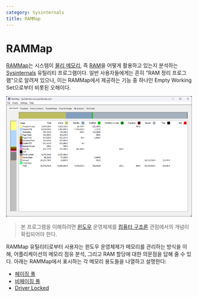```yaml
---
category: Sysinternals
title: RAMMap
---
```

# RAMMap
[RAMMap](https://learn.microsoft.com/en-us/sysinternals/downloads/rammap)는 시스템이 [물리 메모리](ko.Memory.md), 즉 [RAM](https://ko.wikipedia.org/wiki/랜덤_액세스_메모리)을 어떻게 활용하고 있는지 분석하는 [Sysinternals](ko.Sysinternals.md) 유틸리티 프로그램이다. 일반 사용자들에게는 흔히 "RAM 정리 프로그램"으로 알려져 있으나, 이는 RAMMap에서 제공하는 기능 중 하나인 Empty Working Set으로부터 비롯된 오해이다.

![RAMMap 유틸리티 프로그램](./images/sysinternals_rammap.png)

> 본 프로그램을 이해하려면 [윈도우](ko.Windows.md) 운영체제를 [컴퓨터 구조론](https://ko.wikipedia.org/wiki/컴퓨터_구조) 관점에서의 개념이 확립되어야 한다.

RAMMap 유틸리티로부터 사용자는 윈도우 운영체제가 메모리를 관리하는 방식을 이해, 어플리케이션의 메모리 점유 분석, 그리고 RAM 할당에 대한 의문점을 답해 줄 수 있다. 아래는 RAMMap에서 표시하는 각 메모리 용도들을 나열하고 설명한다:

* [페이징 풀](ko.Memory.md#메모리-풀)
* [비페이징 풀](ko.Memory.md#메모리-풀)
* [Driver Locked](ko.Memory.md#driver-locked-메모리)
